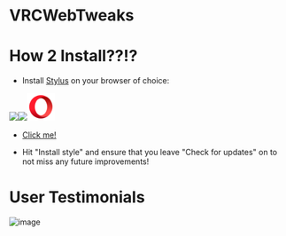 # VRCWebTweaks
 
# How 2 Install??!?
- Install [Stylus](https://github.com/openstyles/stylus) on your browser of choice:

<a href="https://addons.mozilla.org/firefox/addon/styl-us/"><img src="https://github.com/alrra/browser-logos/raw/main/src/firefox/firefox.svg" height="50px"></img></a><a href="https://chrome.google.com/webstore/detail/stylus/clngdbkpkpeebahjckkjfobafhncgmne"><img src="https://github.com/alrra/browser-logos/raw/main/src/chrome/chrome.svg" height="50px"></img></a><a href="https://addons.opera.com/extensions/details/stylus/"><img src="https://github.com/alrra/browser-logos/raw/main/src/opera/opera.svg" height="50px"></img></a>

- [Click me!](https://github.com/Metamaniac/VRCWebTweaks/raw/main/VRCWebTweaks.user.css)

- Hit "Install style" and ensure that you leave "Check for updates" on to not miss any future improvements!

# User Testimonials
![image](https://user-images.githubusercontent.com/6299186/187008752-70abcf09-32ad-44ce-9a20-237680833835.png)
